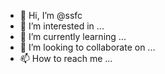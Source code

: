 - 👋 Hi, I’m @ssfc
- 👀 I’m interested in ...
- 🌱 I’m currently learning ...
- 💞️ I’m looking to collaborate on ...
- 📫 How to reach me ...

<!---
ssfc/ssfc is a ✨ special ✨ repository because its `README.md` (this file) appears on your GitHub profile.
You can click the Preview link to take a look at your changes.
--->
